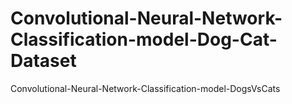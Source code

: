 # Convolutional-Neural-Network-Classification-model-Dog-Cat-Dataset
Convolutional-Neural-Network-Classification-model-DogsVsCats
